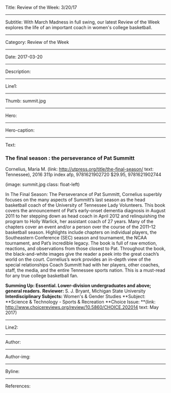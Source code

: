 Title: Review of the Week: 3/20/17

----

Subtitle: With March Madness in full swing, our latest Review of the Week explores the life of an  important coach in women's college basketball.

----

Category: Review of the Week

----

Date: 2017-03-20

----

Description: 

----

Line1: 

----

Thumb: summit.jpg

----

Hero: 

----

Hero-caption: 

----

Text: 

### The final season : the perseverance of Pat Summitt

Cornelius, Maria M. (link: http://utpress.org/title/the-final-season/ text: Tennessee), 2016
311p index afp,	9781621902720 $29.95, 9781621902744

</p> 
(image: summit.jpg class: float-left) 
</p>


In The Final Season: The Perseverance of Pat Summitt, Cornelius superbly focuses on the many aspects of Summitt’s last season as the head basketball coach of the University of Tennessee Lady Volunteers. This book covers the announcement of Pat’s early-onset dementia diagnosis in August 2011 to her stepping down as head coach in April 2012 and relinquishing the program to Holly Warlick, her assistant coach of 27 years. Many of the chapters cover an event and/or a person over the course of the 2011–12 basketball season. Highlights include chapters on individual players, the Southeastern Conference (SEC) season and tournament, the NCAA tournament, and Pat’s incredible legacy. The book is full of raw emotion, reactions, and observations from those closest to Pat. Throughout the book, the black-and-white images give the reader a peek into the great coach’s world on the court. Cornelius’s work provides an in-depth view of the special relationships Coach Summitt had with her players, other coaches, staff, the media, and the entire Tennessee sports nation. This is a must-read for any true college basketball fan.

**Summing Up: Essential. Lower-division undergraduates and above; general readers.**
**Reviewer:** S. J. Bryant, Michigan State University
**Interdisciplinary Subjects:** Women's & Gender Studies
**Subject: **Science & Technology - Sports & Recreation
**Choice Issue: **(link: http://www.choicereviews.org/review/10.5860/CHOICE.202014 text: May 2017)

----

Line2: 

----

Author: 

----

Author-img: 

----

Byline: 

----

References: 